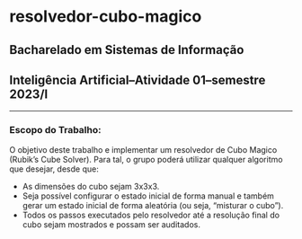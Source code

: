# resolvedor-cubo-magico

## Bacharelado em Sistemas de Informação

## Inteligência Artificial–Atividade 01–semestre 2023/I

---

### Escopo do Trabalho:

O objetivo deste trabalho e implementar um resolvedor de Cubo Magico (Rubik’s Cube Solver). Para tal, o grupo poderá utilizar qualquer algoritmo que desejar, desde que:

- As dimensões do cubo sejam 3x3x3.
- Seja possível configurar o estado inicial de forma manual e também gerar um estado inicial de forma aleatória (ou seja, “misturar o cubo”).
- Todos os passos executados pelo resolvedor até a resolução final do cubo sejam mostrados e possam ser auditados.
